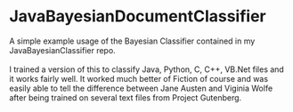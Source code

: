 # JavaBayesianDocumentClassifier
A simple example usage of the Bayesian Classifier contained in my JavaBayesianClassifier repo.<br /><br />
I trained a version of this to classify Java, Python, C, C++, VB.Net files and it works fairly well. It worked much better of Fiction of course and was easily able to tell the difference between Jane Austen and Viginia Wolfe after being trained on several text files from  Project Gutenberg.
